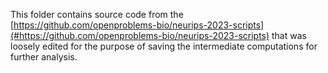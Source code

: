 This folder contains source code from the [https://github.com/openproblems-bio/neurips-2023-scripts](#https://github.com/openproblems-bio/neurips-2023-scripts) that was loosely edited for the purpose of saving the intermediate computations for further analysis.